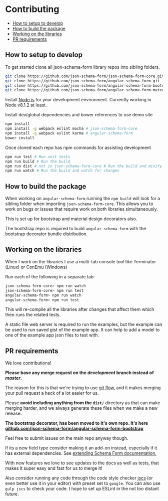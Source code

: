 Contributing
============
   - [How to setup to develop](#setup)
   - [How to build the package](#build)
   - [Working on the libraries](#work)
   - [PR requirements](#requirements)

<a name="setup"></a>
## How to setup to develop
To get started clone all json-schema-form library repos into sibling folders.
```bash
git clone https://github.com/json-schema-form/json-schema-form-core.git
git clone https://github.com/json-schema-form/angular-schema-form.git
git clone https://github.com/json-schema-form/angular-schema-form-bootstrap.git
git clone https://github.com/json-schema-form/angular-schema-form-material.git
```
Install [Node.js](https://nodejs.org) for your development environment. Currently working in Node v8.1.2 at least.

Install dev/global dependencies and bower references to use demo site
```bash
npm install
npm install -g webpack eslint mocha # json-schema-form-core
npm install -g webpack eslint karma # angular-schema-form
bower install
```
Once cloned each repo has npm commands for assisting development
```bash
npm run test # Run unit tests
npm run build # Run the build
npm run dist # not in json-schema-form-core # Run the build and minify
npm run watch # Run the build and watch for changes
```

<a name="build"></a>
## How to build the package
When working on `angular-schema-form` running the `npm build` will look for a sibling
folder when importing `json-schema-form-core`. This allows you to work on bugs or
issues that require work on both libraries simultaneously.

This is set up for bootstrap and material design decorators also.

The bootstrap repo is required to build `angular-schema-form` with the bootstrap
decorator bundle distribution.

<a name="work"></a>
## Working on the libraries
When I work on the libraries I use a multi-tab console tool like
Terminator (Linux) or ConEmu (Windows)

Run each of the following in a separate tab:
```bash
json-schema-form-core> npm run watch
json-schema-form-core> npm run test
angular-schema-form> npm run watch
angular-schema-form> npm run test
```
This will re-compile all the libraries after changes that affect them which
then runs the related tests.

A static file web server is required to run the examples, but the example
can be used to run saved gist of the example app. It can help to add a model
to one of the example app json files to test with.

<a name="requirements"></a>
## PR requirements
We love contributions!

**Please base any merge request on the *development* branch instead of *master*.**

The reason for this is that we're trying to use
[git flow](http://danielkummer.github.io/git-flow-cheatsheet/), and it makes merging your pull
request a heck of a lot easier for us.

Please **avoid including anything from the `dist/`** directory as that can make merging harder, and we
always generate these files when we make a new release.

**The bootstrap decorator, has been moved to it's own repo. It's here [github.com/json-schema-form/angular-schema-form-bootstrap](https://github.com/json-schema-form/angular-schema-form-bootstrap)**

Feel free to submit issues on the main repo anyway though.

If its a new field type consider making it an add-on instead,
especially if it has external dependencies. See [extending Schema Form documentation.](docs/extending.md)

With new features we love to see updates to the docs as well as tests, that makes it super
easy and fast for us to merge it!

Also consider running any code through the code style checker [jscs](https://github.com/mdevils/node-jscs)
(or even better use it in your editor) with preset set to `google`. You can also
use `gulp jscs` to check your code. I hope to set up ESLint in the not too distant future.
